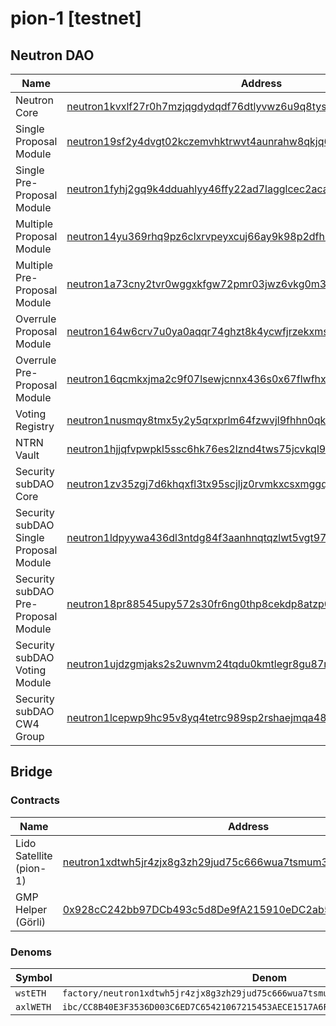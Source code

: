 # pion-1 [testnet]

## Neutron DAO

| Name                                   | Address                                                                                                                                                                             |
|----------------------------------------|-------------------------------------------------------------------------------------------------------------------------------------------------------------------------------------|
| Neutron Core                           | [neutron1kvxlf27r0h7mzjqgdydqdf76dtlyvwz6u9q8tysfae53ajv8urtq4fdkvy](https://neutron.celat.one/pion-1/contracts/neutron1kvxlf27r0h7mzjqgdydqdf76dtlyvwz6u9q8tysfae53ajv8urtq4fdkvy) |
| Single Proposal Module                 | [neutron19sf2y4dvgt02kczemvhktrwvt4aunrahw8qkjq6u3pehdujwssgqrs5e4h](https://neutron.celat.one/pion-1/contracts/neutron19sf2y4dvgt02kczemvhktrwvt4aunrahw8qkjq6u3pehdujwssgqrs5e4h) |
| Single Pre-Proposal Module             | [neutron1fyhj2gq9k4dduahlyy46ffy22ad7lagglcec2acacyzjsd6w5n7qdx5hn4](https://neutron.celat.one/pion-1/contracts/neutron1fyhj2gq9k4dduahlyy46ffy22ad7lagglcec2acacyzjsd6w5n7qdx5hn4) |
| Multiple Proposal Module               | [neutron14yu369rhq9pz6clxrvpeyxcuj66ay9k98p2dfh3sc9tlwtcqaxcqpk8rky](https://neutron.celat.one/pion-1/contracts/neutron14yu369rhq9pz6clxrvpeyxcuj66ay9k98p2dfh3sc9tlwtcqaxcqpk8rky) |
| Multiple Pre-Proposal Module           | [neutron1a73cny2tvr0wggxkfgw72pmr03jwz6vkg0m3q8dzu4qpd983yfcsmxcurx](https://neutron.celat.one/pion-1/contracts/neutron1a73cny2tvr0wggxkfgw72pmr03jwz6vkg0m3q8dzu4qpd983yfcsmxcurx) |
| Overrule Proposal Module               | [neutron164w6crv7u0ya0aqqr74ghzt8k4ycwfjrzekxms00vzh07wekj4sq6lk8w7](https://neutron.celat.one/pion-1/contracts/neutron164w6crv7u0ya0aqqr74ghzt8k4ycwfjrzekxms00vzh07wekj4sq6lk8w7) |
| Overrule Pre-Proposal Module           | [neutron16qcmkxjma2c9f07lsewjcnnx436s0x67flwfhx98xaq2ncss4p0s296q2w](https://neutron.celat.one/pion-1/contracts/neutron16qcmkxjma2c9f07lsewjcnnx436s0x67flwfhx98xaq2ncss4p0s296q2w) |
| Voting Registry                        | [neutron1nusmqy8tmx5y2y5qrxprlm64fzwvjl9fhhn0qk5wy6mjkdrudsgqpmyywl](https://neutron.celat.one/pion-1/contracts/neutron1nusmqy8tmx5y2y5qrxprlm64fzwvjl9fhhn0qk5wy6mjkdrudsgqpmyywl) |
| NTRN Vault                             | [neutron1hjjqfvpwpkl5ssc6hk76es2lznd4tws75jcvkql9xncmgasemjuqhzyzvg](https://neutron.celat.one/pion-1/contracts/neutron1hjjqfvpwpkl5ssc6hk76es2lznd4tws75jcvkql9xncmgasemjuqhzyzvg) |
| Security subDAO Core                   | [neutron1zv35zgj7d6khqxfl3tx95scjljz0rvmkxcsxmggqxrltkm8ystsqvt0qc7](https://neutron.celat.one/pion-1/contracts/neutron1zv35zgj7d6khqxfl3tx95scjljz0rvmkxcsxmggqxrltkm8ystsqvt0qc7) |
| Security subDAO Single Proposal Module | [neutron1ldpyywa436dl3ntdg84f3aanhnqtqzlwt5vgt9727felm5pwlnsqhaas44](https://neutron.celat.one/pion-1/contracts/neutron1ldpyywa436dl3ntdg84f3aanhnqtqzlwt5vgt9727felm5pwlnsqhaas44) |
| Security subDAO Pre-Proposal Module    | [neutron18pr88545upy572s30fr6ng0thp8cekdp8atzp0zfwxzp2qjt8d3sxux43p](https://neutron.celat.one/pion-1/contracts/neutron18pr88545upy572s30fr6ng0thp8cekdp8atzp0zfwxzp2qjt8d3sxux43p) |
| Security subDAO Voting Module          | [neutron1ujdzgmjaks2s2uwnvm24tqdu0kmtlegr8gu87ngly2hdlumxtg7q3ca6lg](https://neutron.celat.one/pion-1/contracts/neutron1ujdzgmjaks2s2uwnvm24tqdu0kmtlegr8gu87ngly2hdlumxtg7q3ca6lg) |
| Security subDAO CW4 Group              | [neutron1lcepwp9hc95v8yq4tetrc989sp2rshaejmqa487jjyq8zmg0luuqg4ke0f](https://neutron.celat.one/pion-1/contracts/neutron1lcepwp9hc95v8yq4tetrc989sp2rshaejmqa487jjyq8zmg0luuqg4ke0f) |

## Bridge

### Contracts

| Name                    | Address                                                                                                                                                                             |
|-------------------------|-------------------------------------------------------------------------------------------------------------------------------------------------------------------------------------|
| Lido Satellite (pion-1) | [neutron1xdtwh5jr4zjx8g3zh29jud75c666wua7tsmum3ajm6ylf782etfs60dj2h](https://neutron.celat.one/pion-1/contracts/neutron1xdtwh5jr4zjx8g3zh29jud75c666wua7tsmum3ajm6ylf782etfs60dj2h) |
| GMP Helper (Görli)      | [0x928cC242bb97DCb493c5d8De9fA215910eDC2ab5](https://goerli.etherscan.io/address/0x928cC242bb97DCb493c5d8De9fA215910eDC2ab5)                                                        |

### Denoms

| Symbol   | Denom                                                                               |
|----------|-------------------------------------------------------------------------------------|
| `wstETH` | `factory/neutron1xdtwh5jr4zjx8g3zh29jud75c666wua7tsmum3ajm6ylf782etfs60dj2h/wstETH` |
| `axlWETH`| `ibc/CC8B40E3F3536D003C6ED7C65421067215453AECE1517A6F0935470C634A036B`              |
